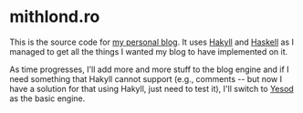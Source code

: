 mithlond.ro
===========

This is the source code for [my personal blog](blog). It uses [Hakyll](hakyll)
and [Haskell](haskell) as I managed to get all the things I wanted my blog to
have implemented on it.

As time progresses, I'll add more and more stuff to the blog engine and if I
need something that Hakyll cannot support (e.g., comments -- but now I have a
solution for that using Hakyll, just need to test it), I'll switch to
[Yesod](yesod) as the basic engine.

[blog]: mithlond.ro
[hakyll]: https://jaspervdj.be/hakyll/
[haskell]: https://www.haskell.org/
[yesod]: https://www.yesodweb.com/
